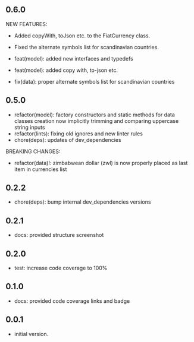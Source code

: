 ## 0.6.0

NEW FEATURES:

- Added copyWith, toJson etc. to the FiatCurrency class.
- Fixed the alternate symbols list for scandinavian countries.

- feat(model): added new interfaces and typedefs
- feat(model): added copy with, to-json etc.
- fix(data): proper alternate symbols list for scandinavian countries

## 0.5.0

- refactor(model): factory constructors and static methods for data classes creation now implicitly trimming and comparing uppercase string inputs
- refactor(lints): fixing old ignores and new linter rules
- chore(deps): updates of dev_dependencies

BREAKING CHANGES:

- refactor(data)!: zimbabwean dollar (zwl) is now properly placed as last item in currencies list

## 0.2.2

- chore(deps): bump internal dev_dependencies versions

## 0.2.1

- docs: provided structure screenshot

## 0.2.0

- test: increase code coverage to 100%

## 0.1.0

- docs: provided code coverage links and badge

## 0.0.1

- initial version.
